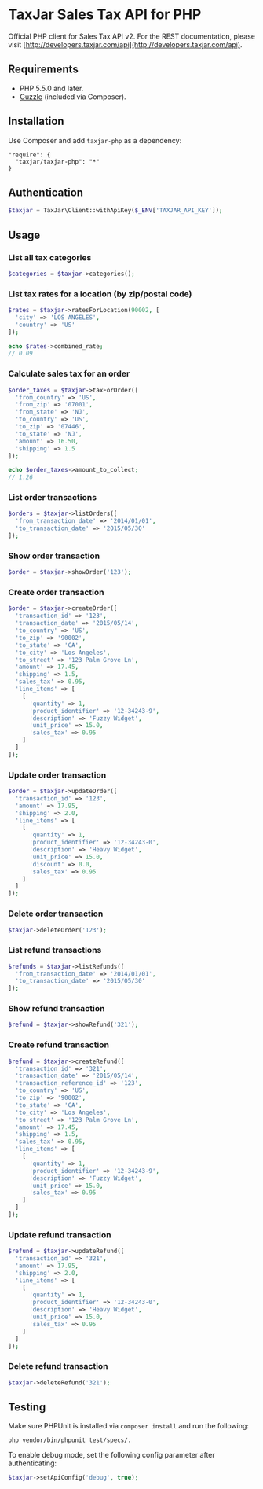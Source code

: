 # TaxJar Sales Tax API for PHP

Official PHP client for Sales Tax API v2. For the REST documentation, please visit [http://developers.taxjar.com/api](http://developers.taxjar.com/api).

## Requirements

- PHP 5.5.0 and later.
- [Guzzle](https://github.com/guzzle/guzzle) (included via Composer).

## Installation

Use Composer and add `taxjar-php` as a dependency:

```
"require": {
  "taxjar/taxjar-php": "*"
}
```

## Authentication

```php
$taxjar = TaxJar\Client::withApiKey($_ENV['TAXJAR_API_KEY']);
```

## Usage

### List all tax categories

```php
$categories = $taxjar->categories();
```

### List tax rates for a location (by zip/postal code)

```php
$rates = $taxjar->ratesForLocation(90002, [
  'city' => 'LOS ANGELES',
  'country' => 'US'
]);

echo $rates->combined_rate;
// 0.09
```

### Calculate sales tax for an order

```php
$order_taxes = $taxjar->taxForOrder([
  'from_country' => 'US',
  'from_zip' => '07001',
  'from_state' => 'NJ',
  'to_country' => 'US',
  'to_zip' => '07446',
  'to_state' => 'NJ',
  'amount' => 16.50,
  'shipping' => 1.5
]);

echo $order_taxes->amount_to_collect;
// 1.26
```

### List order transactions

```php
$orders = $taxjar->listOrders([
  'from_transaction_date' => '2014/01/01',
  'to_transaction_date' => '2015/05/30'
]);
```

### Show order transaction

```php
$order = $taxjar->showOrder('123');
```

### Create order transaction

```php
$order = $taxjar->createOrder([
  'transaction_id' => '123',
  'transaction_date' => '2015/05/14',
  'to_country' => 'US',
  'to_zip' => '90002',
  'to_state' => 'CA',
  'to_city' => 'Los Angeles',
  'to_street' => '123 Palm Grove Ln',
  'amount' => 17.45,
  'shipping' => 1.5,
  'sales_tax' => 0.95,
  'line_items' => [
    [
      'quantity' => 1,
      'product_identifier' => '12-34243-9',
      'description' => 'Fuzzy Widget',
      'unit_price' => 15.0,
      'sales_tax' => 0.95
    ]
  ]
]);
```

### Update order transaction

```php
$order = $taxjar->updateOrder([
  'transaction_id' => '123',
  'amount' => 17.95,
  'shipping' => 2.0,
  'line_items' => [
    [
      'quantity' => 1,
      'product_identifier' => '12-34243-0',
      'description' => 'Heavy Widget',
      'unit_price' => 15.0,
      'discount' => 0.0,
      'sales_tax' => 0.95
    ]
  ]
]);
```

### Delete order transaction

```php
$taxjar->deleteOrder('123');
```

### List refund transactions

```php
$refunds = $taxjar->listRefunds([
  'from_transaction_date' => '2014/01/01',
  'to_transaction_date' => '2015/05/30'
]);
```

### Show refund transaction

```php
$refund = $taxjar->showRefund('321');
```

### Create refund transaction

```php
$refund = $taxjar->createRefund([
  'transaction_id' => '321',
  'transaction_date' => '2015/05/14',
  'transaction_reference_id' => '123',
  'to_country' => 'US',
  'to_zip' => '90002',
  'to_state' => 'CA',
  'to_city' => 'Los Angeles',
  'to_street' => '123 Palm Grove Ln',
  'amount' => 17.45,
  'shipping' => 1.5,
  'sales_tax' => 0.95,
  'line_items' => [
    [
      'quantity' => 1,
      'product_identifier' => '12-34243-9',
      'description' => 'Fuzzy Widget',
      'unit_price' => 15.0,
      'sales_tax' => 0.95
    ]
  ]
]);
```

### Update refund transaction

```php
$refund = $taxjar->updateRefund([
  'transaction_id' => '321',
  'amount' => 17.95,
  'shipping' => 2.0,
  'line_items' => [
    [
      'quantity' => 1,
      'product_identifier' => '12-34243-0',
      'description' => 'Heavy Widget',
      'unit_price' => 15.0,
      'sales_tax' => 0.95
    ]
  ]
]);
```

### Delete refund transaction

```php
$taxjar->deleteRefund('321');
```

## Testing

Make sure PHPUnit is installed via `composer install` and run the following:

```
php vendor/bin/phpunit test/specs/.
```

To enable debug mode, set the following config parameter after authenticating:

```php
$taxjar->setApiConfig('debug', true);
```